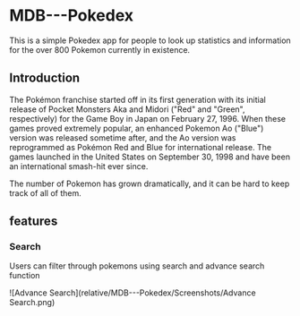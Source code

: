 # MDB---Pokedex

This is a simple Pokedex app for people to look up statistics and
information for the over 800 Pokemon currently in existence. 

## Introduction
The Pokémon franchise started off in its first generation with its initial release of Pocket Monsters Aka and Midori ("Red" and "Green", respectively) for the Game Boy in Japan on February 27, 1996. When these games proved extremely popular, an enhanced Pokemon Ao ("Blue") version was released sometime after, and the Ao version was reprogrammed as Pokémon Red and Blue for international release. The games launched in the United States on September 30, 1998 and have been an international smash-hit ever since.

The number of Pokemon has grown dramatically, and it can be hard to keep track of all of them.

## features 

### Search
Users can filter through pokemons using search and advance search function

![Advance Search](relative/MDB---Pokedex/Screenshots/Advance Search.png)


